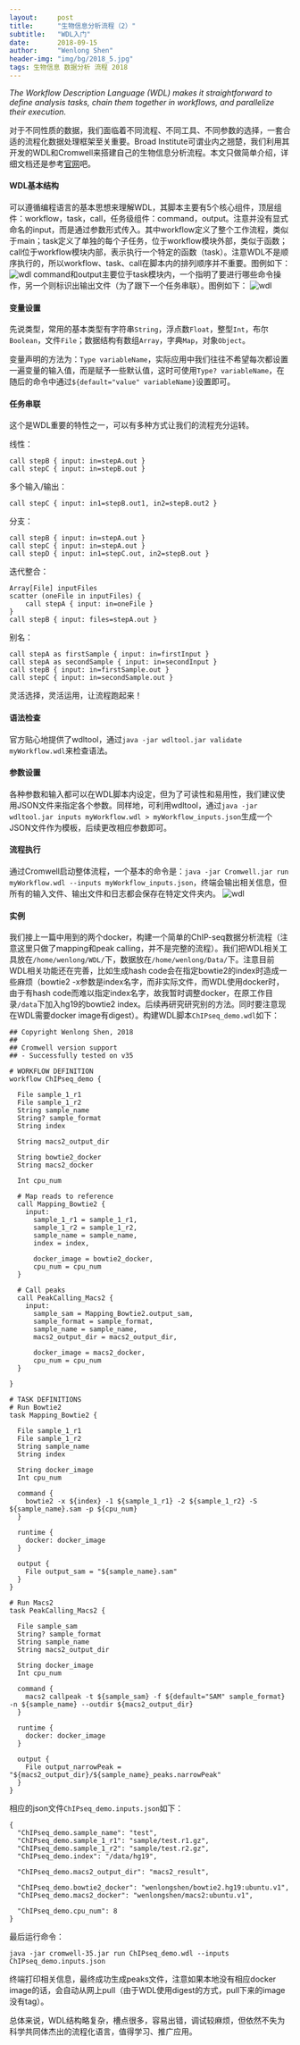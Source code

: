 ```yaml
---
layout:     post
title:      "生物信息分析流程（2）"
subtitle:   "WDL入门"
date:       2018-09-15
author:     "Wenlong Shen"
header-img: "img/bg/2018_5.jpg"
tags: 生物信息 数据分析 流程 2018
---
```


<script type="text/javascript" src="https://cdnjs.cloudflare.com/ajax/libs/mathjax/2.7.1/MathJax.js?config=default"></script>

*The Workflow Description Language (WDL) makes it straightforward to define analysis tasks, chain them together in workflows, and parallelize their execution.*

对于不同性质的数据，我们面临着不同流程、不同工具、不同参数的选择，一套合适的流程化数据处理框架至关重要。Broad Institute可谓业内之翘楚，我们利用其开发的WDL和Cromwell来搭建自己的生物信息分析流程。本文只做简单介绍，详细文档还是参考<a href="http://www.openwdl.org/" target="_blank">官网</a>吧。

#### WDL基本结构

可以遵循编程语言的基本思想来理解WDL，其脚本主要有5个核心组件，顶层组件：workflow，task，call，任务级组件：command，output。注意并没有显式命名的input，而是通过参数形式传入。其中workflow定义了整个工作流程，类似于main；task定义了单独的每个子任务，位于workflow模块外部，类似于函数；call位于workflow模块内部，表示执行一个特定的函数（task）。注意WDL不是顺序执行的，所以workflow、task、call在脚本内的排列顺序并不重要。图例如下：
![wdl](/img/post/2018_09_15_workflow.png)
command和output主要位于task模块内，一个指明了要进行哪些命令操作，另一个则标识出输出文件（为了跟下一个任务串联）。图例如下：
![wdl](/img/post/2018_09_15_task.png)

#### 变量设置

先说类型，常用的基本类型有字符串`String`，浮点数`Float`，整型`Int`，布尔`Boolean`，文件`File`；数据结构有数组`Array`，字典`Map`，对象`Object`。

变量声明的方法为：`Type variableName`，实际应用中我们往往不希望每次都设置一遍变量的输入值，而是赋予一些默认值，这时可使用`Type? variableName`，在随后的命令中通过`${default="value" variableName}`设置即可。

#### 任务串联

这个是WDL重要的特性之一，可以有多种方式让我们的流程充分运转。

线性：

	call stepB { input: in=stepA.out }
	call stepC { input: in=stepB.out }

多个输入/输出：

	call stepC { input: in1=stepB.out1, in2=stepB.out2 }

分支：

	call stepB { input: in=stepA.out }
	call stepC { input: in=stepA.out }
	call stepD { input: in1=stepC.out, in2=stepB.out }

迭代整合：

	Array[File] inputFiles
	scatter (oneFile in inputFiles) {
		call stepA { input: in=oneFile }
	}
	call stepB { input: files=stepA.out }

别名：

	call stepA as firstSample { input: in=firstInput }
	call stepA as secondSample { input: in=secondInput }
	call stepB { input: in=firstSample.out }
	call stepC { input: in=secondSample.out }

灵活选择，灵活运用，让流程跑起来！

#### 语法检查

官方贴心地提供了wdltool，通过`java -jar wdltool.jar validate myWorkflow.wdl`来检查语法。

#### 参数设置

各种参数和输入都可以在WDL脚本内设定，但为了可读性和易用性，我们建议使用JSON文件来指定各个参数。同样地，可利用wdltool，通过`java -jar wdltool.jar inputs myWorkflow.wdl > myWorkflow_inputs.json`生成一个JSON文件作为模板，后续更改相应参数即可。

#### 流程执行

通过Cromwell启动整体流程，一个基本的命令是：`java -jar Cromwell.jar run myWorkflow.wdl --inputs myWorkflow_inputs.json`，终端会输出相关信息，但所有的输入文件、输出文件和日志都会保存在特定文件夹内。
![wdl](/img/post/2018_09_15_execution.png)

#### 实例

我们接上一篇中用到的两个docker，构建一个简单的ChIP-seq数据分析流程（注意这里只做了mapping和peak calling，并不是完整的流程）。我们把WDL相关工具放在`/home/wenlong/WDL/`下，数据放在`/home/wenlong/Data/`下。注意目前WDL相关功能还在完善，比如生成hash code会在指定bowtie2的index时造成一些麻烦（bowtie2 -x参数是index名字，而非实际文件，而WDL使用docker时，由于有hash code而难以指定index名字，故我暂时调整docker，在原工作目录`/data`下加入hg19的bowtie2 index。后续再研究研究别的方法。同时要注意现在WDL需要docker image有digest）。构建WDL脚本`ChIPseq_demo.wdl`如下：

	## Copyright Wenlong Shen, 2018
	##
	## Cromwell version support 
	## - Successfully tested on v35

	# WORKFLOW DEFINITION 
	workflow ChIPseq_demo {

	  File sample_1_r1
	  File sample_1_r2
	  String sample_name
	  String? sample_format
	  String index

	  String macs2_output_dir

	  String bowtie2_docker
	  String macs2_docker

	  Int cpu_num

	  # Map reads to reference
	  call Mapping_Bowtie2 {
	    input:
	      sample_1_r1 = sample_1_r1,
	      sample_1_r2 = sample_1_r2,
	      sample_name = sample_name,
	      index = index,

	      docker_image = bowtie2_docker,
	      cpu_num = cpu_num
	  }

	  # Call peaks
	  call PeakCalling_Macs2 {
	    input:
	      sample_sam = Mapping_Bowtie2.output_sam,
	      sample_format = sample_format,
	      sample_name = sample_name,
	      macs2_output_dir = macs2_output_dir,

	      docker_image = macs2_docker,
	      cpu_num = cpu_num
	  }

	}

	# TASK DEFINITIONS
	# Run Bowtie2
	task Mapping_Bowtie2 {

	  File sample_1_r1
	  File sample_1_r2
	  String sample_name
	  String index

	  String docker_image
	  Int cpu_num

	  command {
	    bowtie2 -x ${index} -1 ${sample_1_r1} -2 ${sample_1_r2} -S ${sample_name}.sam -p ${cpu_num}
	  }

	  runtime {
	    docker: docker_image
	  }

	  output {
	    File output_sam = "${sample_name}.sam"
	  }
	}

	# Run Macs2
	task PeakCalling_Macs2 {

	  File sample_sam
	  String? sample_format
	  String sample_name
	  String macs2_output_dir

	  String docker_image
	  Int cpu_num

	  command {
	    macs2 callpeak -t ${sample_sam} -f ${default="SAM" sample_format} -n ${sample_name} --outdir ${macs2_output_dir}
	  }

	  runtime {
	    docker: docker_image
	  }

	  output {
	    File output_narrowPeak = "${macs2_output_dir}/${sample_name}_peaks.narrowPeak"
	  }
	}

相应的json文件`ChIPseq_demo.inputs.json`如下：

	{
	  "ChIPseq_demo.sample_name": "test",
	  "ChIPseq_demo.sample_1_r1": "sample/test.r1.gz",
	  "ChIPseq_demo.sample_1_r2": "sample/test.r2.gz",
	  "ChIPseq_demo.index": "/data/hg19",
	  
	  "ChIPseq_demo.macs2_output_dir": "macs2_result",

	  "ChIPseq_demo.bowtie2_docker": "wenlongshen/bowtie2.hg19:ubuntu.v1",
	  "ChIPseq_demo.macs2_docker": "wenlongshen/macs2:ubuntu.v1",

	  "ChIPseq_demo.cpu_num": 8
	}

最后运行命令：
	
	java -jar cromwell-35.jar run ChIPseq_demo.wdl --inputs ChIPseq_demo.inputs.json

终端打印相关信息，最终成功生成peaks文件，注意如果本地没有相应docker image的话，会自动从网上pull（由于WDL使用digest的方式，pull下来的image没有tag）。

总体来说，WDL结构略复杂，槽点很多，容易出错，调试较麻烦，但依然不失为科学共同体杰出的流程化语言，值得学习、推广应用。
